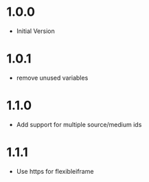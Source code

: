 # 1.0.0
- Initial Version
# 1.0.1
- remove unused variables
# 1.1.0
- Add support for multiple source/medium ids
# 1.1.1
- Use https for flexibleiframe